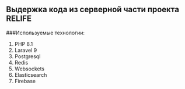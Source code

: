 ## Выдержка кода из серверной части проекта RELIFE

###Используемые технологии:
1) PHP 8.1
2) Laravel 9
3) Postgresql
4) Redis
5) Websockets
6) Elasticsearch
7) Firebase
